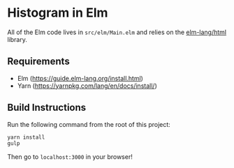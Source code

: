 # Histogram in Elm

All of the Elm code lives in `src/elm/Main.elm` and relies on the [elm-lang/html][html] library.

[html]: http://package.elm-lang.org/packages/elm-lang/html/latest

## Requirements

- Elm (https://guide.elm-lang.org/install.html)
- Yarn (https://yarnpkg.com/lang/en/docs/install/)

## Build Instructions

Run the following command from the root of this project:

```bash
yarn install
gulp
```

Then go to `localhost:3000` in your browser!
